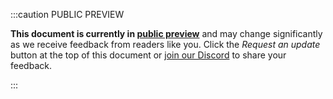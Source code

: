 :::caution PUBLIC PREVIEW

**This document is currently in <a href='/concepts/content-public-preview'>public preview</a>** and may change significantly as we receive feedback from readers like you. Click the *Request an update* button at the top of this document or [join our Discord](https://discord.gg/arbitrum) to share your feedback.

:::